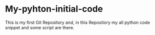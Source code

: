 # My-pyhton-initial-code
This is my first Git Repository and, in this Repository my all python code snippet and some script are there.
